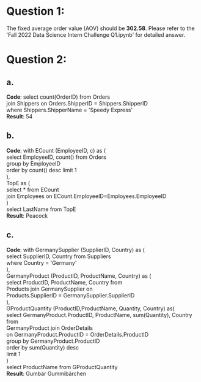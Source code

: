 # Question 1:
The fixed average order value (AOV) should be **302.58**.
Please refer to the 'Fall 2022 Data Science Intern Challenge Q1.ipynb' for detailed answer.

# Question 2:
## a.
**Code**:
select count(OrderID) from Orders  
join Shippers on Orders.ShipperID = Shippers.ShipperID   
where Shippers.ShipperName = 'Speedy Express'  
**Result**: 54
## b.
**Code**:
with ECount (EmployeeID, c) as (  
select EmployeeID, count() from Orders   
group by EmployeeID  
order by count() desc limit 1  
),  
TopE as (  
select * from ECount   
join Employees on ECount.EmployeeID=Employees.EmployeeID  
)  
select LastName from TopE  
**Result**: Peacock
## c.
**Code**:
with GermanySupplier (SupplierID, Country) as (  
select SupplierID, Country from Suppliers  
where Country = 'Germany'  
),  
GermanyProduct (ProductID, ProductName, Country) as (  
select ProductID, ProductName, Country from   
Products join GermanySupplier on   
Products.SupplierID = GermanySupplier.SupplierID  
),  
GProductQuantity (ProductID,ProductName, Quantity, Country) as(  
select GermanyProduct.ProductID, ProductName, sum(Quantity), Country from   
GermanyProduct join OrderDetails  
on GermanyProduct.ProductID = OrderDetails.ProductID  
group by GermanyProduct.ProductID  
order by sum(Quantity) desc  
limit 1  
)  
select ProductName from GProductQuantity  
**Result**: Gumbär Gummibärchen
